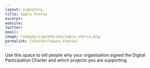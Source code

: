 ```yaml
---
layout: signatory
title: Sopra Steria
excerpt: 
website: 
twitter: 
email: 
image: /images/signatories/sopra-steria.png
permalink: /charter/sopra-steria/
---
```


Use this space to tell people why your organisation signed the Digital Participation Charter and which projects you are supporting.